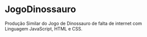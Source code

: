 # JogoDinossauro
Produção Similar do Jogo de Dinossauro de falta de internet com Linguagem JavaScript, HTML e CSS.
